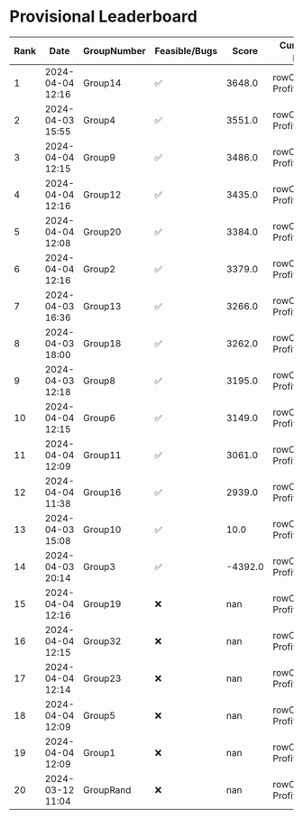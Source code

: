 # Provisional Leaderboard
| Rank | Date | GroupNumber | Feasible/Bugs | Score | Cumulative profit | Runtime |
| ------ | ------------ | ------------------- |-------------| ------- | ------- | ------- |
| 1 | 2024-04-04 12:16 | Group14 | ✅ | 3648.0 | rowCumulative Profits | 15.05s |
| 2 | 2024-04-03 15:55 | Group4 | ✅ | 3551.0 | rowCumulative Profits | 721.35s |
| 3 | 2024-04-04 12:15 | Group9 | ✅ | 3486.0 | rowCumulative Profits | 26.84s |
| 4 | 2024-04-04 12:16 | Group12 | ✅ | 3435.0 | rowCumulative Profits | 27.98s |
| 5 | 2024-04-04 12:08 | Group20 | ✅ | 3384.0 | rowCumulative Profits | 455.57s |
| 6 | 2024-04-04 12:16 | Group2 | ✅ | 3379.0 | rowCumulative Profits | 48.89s |
| 7 | 2024-04-03 16:36 | Group13 | ✅ | 3266.0 | rowCumulative Profits | 4.23s |
| 8 | 2024-04-03 18:00 | Group18 | ✅ | 3262.0 | rowCumulative Profits | 1.39s |
| 9 | 2024-04-03 12:18 | Group8 | ✅ | 3195.0 | rowCumulative Profits | 0.12s |
| 10 | 2024-04-04 12:15 | Group6 | ✅ | 3149.0 | rowCumulative Profits | 0.43s |
| 11 | 2024-04-04 12:09 | Group11 | ✅ | 3061.0 | rowCumulative Profits | 45.41s |
| 12 | 2024-04-04 11:38 | Group16 | ✅ | 2939.0 | rowCumulative Profits | 1.25s |
| 13 | 2024-04-03 15:08 | Group10 | ✅ | 10.0 | rowCumulative Profits | 0.93s |
| 14 | 2024-04-03 20:14 | Group3 | ✅ | -4392.0 | rowCumulative Profits | 1.67s |
| 15 | 2024-04-04 12:16 | Group19 | ❌ | nan | rowCumulative Profits | 4.98s |
| 16 | 2024-04-04 12:15 | Group32 | ❌ | nan | rowCumulative Profits | 2.21s |
| 17 | 2024-04-04 12:14 | Group23 | ❌ | nan | rowCumulative Profits | 0.09s |
| 18 | 2024-04-04 12:09 | Group5 | ❌ | nan | rowCumulative Profits | 1.62s |
| 19 | 2024-04-04 12:09 | Group1 | ❌ | nan | rowCumulative Profits | 1.36s |
| 20 | 2024-03-12 11:04 | GroupRand | ❌ | nan | rowCumulative Profits | 1.02s |

